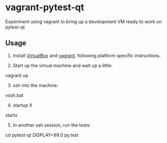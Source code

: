 # vagrant-pytest-qt #

Experiment using vagrant to bring up a development VM ready to work on pytest-qt

## Usage ##

1. Install [VirtualBox](https://www.virtualbox.org/) and [vagrant](www.vagrantup.com), following platform specific instructions.

2. Start up the virtual machine and wait up a little:

  vagrant up

3. ssh into the machine:

  vssh.bat

4. startup X

  startx
  
5. In another ssh session, run the tests:

  cd pytest-qt
  DISPLAY=99.0 py.test




